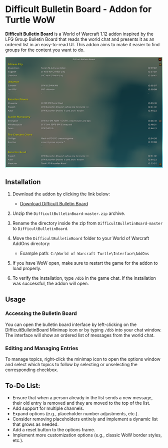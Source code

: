 # Difficult Bulletin Board - Addon for Turtle WoW

**Difficult Bulletin Board** is a World of Warcraft 1.12 addon inspired by the LFG Group Bulletin Board that reads the world chat and presents it as an ordered list in an easy-to-read UI. This addon aims to make it easier to find groups for the content you want to do.

![screenshot](DifficultBulletinBoard.PNG)

## Installation

1. Download the addon by clicking the link below:
   - [Download Difficult Bulletin Board](https://github.com/DeterminedPanda/DifficultBulletinBoard/archive/refs/heads/master.zip)

2. Unzip the `DifficultBulletinBoard-master.zip` archive.

3. Rename the directory inside the zip from `DifficultBulletinBoard-master` to `DifficultBulletinBoard`.

4. Move the `DifficultBulletinBoard` folder to your World of Warcraft AddOns directory:
   - Example path: `C:\World of Warcraft Turtle\Interface\AddOns`

5. If you have WoW open, make sure to restart the game for the addon to load properly.

6. To verify the installation, type `/dbb` in the game chat. If the installation was successful, the addon will open.


## Usage

### Accessing the Bulletin Board

You can open the bulletin board interface by left-clicking on the DifficultBulletinBoard Minimap icon or by typing ```/dbb``` into your chat window.
The interface will show an ordered list of messages from the world chat.

### Editing and Managing Entries

To manage topics, right-click the minimap icon to open the options window and select which topics to follow by selecting or unselecting the corresponding checkbox.

## To-Do List:

- Ensure that when a person already in the list sends a new message, their old entry is removed and they are moved to the top of the list.
- Add support for multiple channels.
- Expand options (e.g., placeholder number adjustments, etc.).
- Consider removing placeholders entirely and implement a dynamic list that grows as needed.
- Add a reset button to the options frame.
- Implement more customization options (e.g., classic WoW border styles, etc.).
